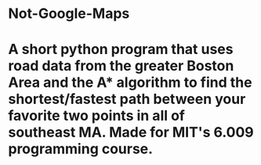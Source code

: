 # Not-Google-Maps
# A short python program that uses road data from the greater Boston Area and the A* algorithm to find the shortest/fastest path between your favorite two points in all of southeast MA. Made for MIT's 6.009 programming course. 
